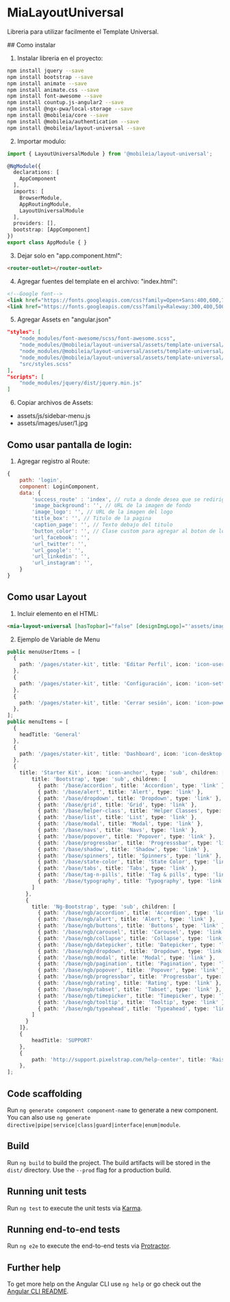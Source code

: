 # MiaLayoutUniversal

Libreria para utilizar facilmente el Template Universal.

## Como instalar
1. Instalar libreria en el proyecto:
```bash
npm install jquery --save
npm install bootstrap --save
npm install animate --save
npm install animate.css --save
npm install font-awesome --save
npm install countup.js-angular2 --save
npm install @ngx-pwa/local-storage --save
npm install @mobileia/core --save
npm install @mobileia/authentication --save
npm install @mobileia/layout-universal --save
```
2. Importar modulo:
```ts
import { LayoutUniversalModule } from '@mobileia/layout-universal';

@NgModule({
  declarations: [
    AppComponent
  ],
  imports: [
    BrowserModule,
    AppRoutingModule,
    LayoutUniversalModule
  ],
  providers: [],
  bootstrap: [AppComponent]
})
export class AppModule { }
```
3. Dejar solo en "app.component.html":
```html
<router-outlet></router-outlet>
```
4. Agregar fuentes del template en el archivo: "index.html":
```html
<!--Google font-->
<link href="https://fonts.googleapis.com/css?family=Open+Sans:400,600,700,800" rel="stylesheet">
<link href="https://fonts.googleapis.com/css?family=Raleway:300,400,500,600,700" rel="stylesheet">
```
5. Agregar Assets en "angular.json"
```json
"styles": [
    "node_modules/font-awesome/scss/font-awesome.scss",
    "node_modules/@mobileia/layout-universal/assets/template-universal/app.scss",
    "node_modules/@mobileia/layout-universal/assets/template-universal/css/style.css",
    "node_modules/@mobileia/layout-universal/assets/template-universal/css/responsive.css",
    "src/styles.scss"
],
"scripts": [
    "node_modules/jquery/dist/jquery.min.js"
]
```
6. Copiar archivos de Assets:
* assets/js/sidebar-menu.js
* assets/images/user/1.jpg

## Como usar pantalla de login:
1. Agregar registro al Route:
```js
{
    path: 'login',
    component: LoginComponent,
    data: {
        'success_route' : 'index', // ruta a donde desea que se rediriga una vez logueado correctamente
        'image_background': '', // URL de la imagen de fondo
        'image_logo': '', // URL de la imagen del logo
        'title_box': '', // Titulo de la pagina
        'caption_page': '', // Texto debajo del titulo
        'button_color': '', // Clase custom para agregar al boton de login
        'url_facebook': '',
        'url_twitter': '',
        'url_google': '',
        'url_linkedin': '',
        'url_instagram': '',
    }
}
```

## Como usar Layout
1. Incluir elemento en el HTML:
```html
<mia-layout-universal [hasTopbar]="false" [designImgLogo]="'assets/images/logo-light.png'" [sidebarMenu]="menuItems" [sidebarMenuAccount]="menuUserItems"></mia-layout-universal>
```
2. Ejemplo de Variable de Menu
```ts
public menuUserItems = [
  {
    path: '/pages/stater-kit', title: 'Editar Perfil', icon: 'icon-user', type: 'link'
  },
  {
    path: '/pages/stater-kit', title: 'Configuración', icon: 'icon-settings', type: 'link'
  },
  {
    path: '/pages/stater-kit', title: 'Cerrar sesión', icon: 'icon-power-off', type: 'link'
  },
];
public menuItems = [
  { 
    headTitle: 'General'
  }, 
  {
    path: '/pages/stater-kit', title: 'Dashboard', icon: 'icon-desktop', type: 'link'
  },
  {
    title: 'Starter Kit', icon: 'icon-anchor', type: 'sub', children: [{
        title: 'Bootstrap', type: 'sub', children: [
          { path: '/base/accordion', title: 'Accordion', type: 'link' },          
          { path: '/base/alert', title: 'Alert', type: 'link' },          
          { path: '/base/dropdown', title: 'Dropdown', type: 'link' },          
          { path: '/base/grid', title: 'Grid', type: 'link' },          
          { path: '/base/helper-class', title: 'Helper Classes', type: 'link' },         
          { path: '/base/list', title: 'List', type: 'link' },         
          { path: '/base/modal', title: 'Modal', type: 'link' },         
          { path: '/base/navs', title: 'Navs', type: 'link' },        
          { path: '/base/popover', title: 'Popover', type: 'link' },        
          { path: '/base/progressbar', title: 'Progresssbar', type: 'link' },       
          { path: '/base/shadow', title: 'Shadow', type: 'link' },       
          { path: '/base/spinners', title: 'Spinners', type: 'link' },       
          { path: '/base/state-color', title: 'State Color', type: 'link' },       
          { path: '/base/tabs', title: 'Tabs', type: 'link' },       
          { path: '/base/tag-n-pills', title: 'Tag & pills', type: 'link' },       
          { path: '/base/typography', title: 'Typography', type: 'link' }
        ]
      }, 
      {
        title: 'Ng-Bootstrap', type: 'sub', children: [
          { path: '/base/ngb/accordion', title: 'Accordion', type: 'link' },          
          { path: '/base/ngb/alert', title: 'Alert', type: 'link' },          
          { path: '/base/ngb/buttons', title: 'Buttons', type: 'link' },          
          { path: '/base/ngb/carousel', title: 'Carousel', type: 'link' },          
          { path: '/base/ngb/collapse', title: 'Collapse', type: 'link' },         
          { path: '/base/ngb/datepicker', title: 'Datepicker', type: 'link' },         
          { path: '/base/ngb/dropdown', title: 'Dropdown', type: 'link' },         
          { path: '/base/ngb/modal', title: 'Modal', type: 'link' },        
          { path: '/base/ngb/pagination', title: 'Pagination', type: 'link' },        
          { path: '/base/ngb/popover', title: 'Popover', type: 'link' },       
          { path: '/base/ngb/progressbar', title: 'Progressbar', type: 'link' },       
          { path: '/base/ngb/rating', title: 'Rating', type: 'link' },       
          { path: '/base/ngb/tabset', title: 'Tabset', type: 'link' },       
          { path: '/base/ngb/timepicker', title: 'Timepicker', type: 'link' },       
          { path: '/base/ngb/tooltip', title: 'Tooltip', type: 'link' },       
          { path: '/base/ngb/typeahead', title: 'Typeahead', type: 'link' }
        ]
      }
    ]},
    { 
        headTitle: 'SUPPORT'
    },
    {
        path: 'http://support.pixelstrap.com/help-center', title: 'Raise Support', icon: 'icon-headphone-alt', type: 'extTabLink'
    },
];
```


## Code scaffolding

Run `ng generate component component-name` to generate a new component. You can also use `ng generate directive|pipe|service|class|guard|interface|enum|module`.

## Build

Run `ng build` to build the project. The build artifacts will be stored in the `dist/` directory. Use the `--prod` flag for a production build.

## Running unit tests

Run `ng test` to execute the unit tests via [Karma](https://karma-runner.github.io).

## Running end-to-end tests

Run `ng e2e` to execute the end-to-end tests via [Protractor](http://www.protractortest.org/).

## Further help

To get more help on the Angular CLI use `ng help` or go check out the [Angular CLI README](https://github.com/angular/angular-cli/blob/master/README.md).
